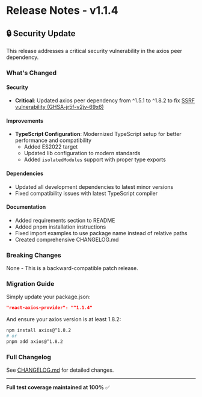 # Release Notes - v1.1.4

## 🔒 Security Update

This release addresses a critical security vulnerability in the axios peer dependency.

### What's Changed

#### Security
- **Critical**: Updated axios peer dependency from ^1.5.1 to ^1.8.2 to fix [SSRF vulnerability (GHSA-jr5f-v2jv-69x6)](https://github.com/advisories/GHSA-jr5f-v2jv-69x6)

#### Improvements
- **TypeScript Configuration**: Modernized TypeScript setup for better performance and compatibility
  - Added ES2022 target
  - Updated lib configuration to modern standards
  - Added `isolatedModules` support with proper type exports

#### Dependencies
- Updated all development dependencies to latest minor versions
- Fixed compatibility issues with latest TypeScript compiler

#### Documentation
- Added requirements section to README
- Added pnpm installation instructions
- Fixed import examples to use package name instead of relative paths
- Created comprehensive CHANGELOG.md

### Breaking Changes
None - This is a backward-compatible patch release.

### Migration Guide
Simply update your package.json:

```json
"react-axios-provider": "^1.1.4"
```

And ensure your axios version is at least 1.8.2:

```bash
npm install axios@^1.8.2
# or
pnpm add axios@^1.8.2
```

### Full Changelog
See [CHANGELOG.md](./CHANGELOG.md) for detailed changes.

---

**Full test coverage maintained at 100%** ✅